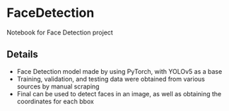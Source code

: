 # FaceDetection
Notebook for Face Detection project
## Details
- Face Detection model made by using PyTorch, with YOLOv5 as a base
- Training, validation, and testing data were obtained from various sources by manual scraping
- Final can be used to detect faces in an image, as well as obtaining the coordinates for each bbox
